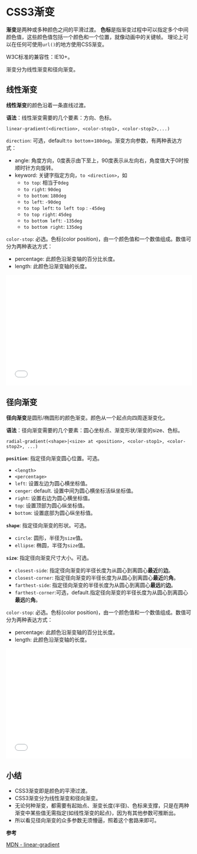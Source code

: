 # CSS3渐变

**渐变**是两种或多种颜色之间的平滑过渡。
**色标**是指渐变过程中可以指定多个中间颜色值，这些颜色值包括一个颜色和一个位置，就像动画中的关键帧。
理论上可以在任何可使用`url()`的地方使用CSS渐变。

W3C标准的兼容性：IE10+。

渐变分为线性渐变和径向渐变。

## 线性渐变

**线性渐变**的颜色沿着一条直线过渡。

**语法**：线性渐变需要的几个要素：方向、色标。

`linear-gradient(<direction>, <color-stop1>, <color-stop2>,...)`

`direction`: 可选，default:`to bottom`=`180deg`。渐变方向参数，有两种表达方式：

- angle: 角度方向，0度表示由下至上，90度表示从左向右，角度值大于0时按顺时针方向旋转。
- keyword: 关键字指定方向，`to <direction>`，如
    - `to top`: 相当于`0deg`
    - `to right`: `90deg`
    - `to bottom`: `180deg`
    - `to left`: `-90deg`
    - `to top left`: `to left top` : `-45deg`
    - `to top right`: `45deg`
    - `to bottom left`: `-135deg`
    - `to bottom right`: `135deg`

`color-stop`: 必选。色标(color position)，由一个颜色值和一个数值组成。数值可分为两种表达方式：

- percentage: 此颜色沿渐变轴的百分比长度。
- length: 此颜色沿渐变轴的长度。

<iframe width="100%" height="300" src="//jsfiddle.net/Chengyanzhao/4asodc01/embedded/" allowfullscreen="allowfullscreen" allowpaymentrequest frameborder="0"></iframe>

## 径向渐变

**径向渐变**是圆形/椭圆形的颜色渐变。颜色从一个起点向四周逐渐变化。

**语法**：径向渐变需要的几个要素：圆心坐标点、渐变形状/渐变的size、色标。

`radial-gradient(<shape>|<size> at <position>, <color-stop1>, <color-stop2>, ...)`

**`position`**: 指定径向渐变圆心位置。可选。

- `<length>`
- `<percentage>`
- `left`: 设置左边为圆心横坐标值。
- `cenger`: default. 设置中间为圆心横坐标活纵坐标值。
- `right`: 设置右边为圆心横坐标值。
- `top`: 设置顶部为圆心纵坐标值。
- `bottom`: 设置底部为圆心纵坐标值。

**`shape`**: 指定径向渐变的形状。可选。

- `circle`: 圆形，半径为`size`值。
- `ellipse`: 椭圆，半径为`size`值。

**`size`**: 指定径向渐变尺寸大小。可选。

- `closest-side`: 指定径向渐变的半径长度为从圆心到离圆心**最近**的**边**。
- `closest-corner`: 指定径向渐变的半径长度为从圆心到离圆心**最近**的**角**。
- `farthest-side`: 指定径向渐变的半径长度为从圆心到离圆心**最远**的**边**。
- `farthest-corner`:可选，default.指定径向渐变的半径长度为从圆心到离圆心**最远**的**角**。

`color-stop`: 必选。色标(color position)，由一个颜色值和一个数值组成。数值可分为两种表达方式：

- percentage: 此颜色沿渐变轴的百分比长度。
- length: 此颜色沿渐变轴的长度。

<iframe width="100%" height="300" src="//jsfiddle.net/Chengyanzhao/r7cxsmoz/embedded/" allowfullscreen="allowfullscreen" allowpaymentrequest frameborder="0"></iframe>

## 小结

- CSS3渐变即是颜色的平滑过渡。
- CSS3渐变分为线性渐变和径向渐变。
- 无论何种渐变，都需要有起始点、渐变长度(半径)、色标来支撑，只是在两种渐变中某些值无需指定(如线性渐变的起点)，因为有其他参数可推断出。
- 所以看见径向渐变的众多参数无须懵逼，照着这个套路来即可。

**参考**

[MDN - linear-gradient](https://developer.mozilla.org/zh-CN/docs/Web/CSS/linear-gradient)